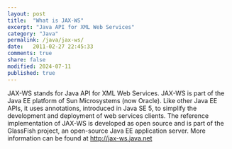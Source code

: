 ```yaml
---
layout: post
title:  "What is JAX-WS"
excerpt: "Java API for XML Web Services"
category: "Java"
permalink: /java/jax-ws/
date:   2011-02-27 22:45:33
comments: true
share: false
modified: 2024-07-11
published: true
---
```


JAX-WS stands for Java API for XML Web Services.
JAX-WS is part of the Java EE platform of Sun Microsystems (now Oracle). Like other Java EE APIs, it uses annotations, introduced in Java SE 5, to simplify the development and deployment of web services clients.
The reference implementation of JAX-WS is developed as open source and is part of the GlassFish project, an open-source Java EE application server.
More information can be found at http://jax-ws.java.net
